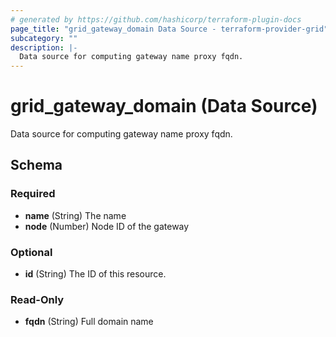 ```yaml
---
# generated by https://github.com/hashicorp/terraform-plugin-docs
page_title: "grid_gateway_domain Data Source - terraform-provider-grid"
subcategory: ""
description: |-
  Data source for computing gateway name proxy fqdn.
---
```


# grid_gateway_domain (Data Source)

Data source for computing gateway name proxy fqdn.



<!-- schema generated by tfplugindocs -->
## Schema

### Required

- **name** (String) The name
- **node** (Number) Node ID of the gateway

### Optional

- **id** (String) The ID of this resource.

### Read-Only

- **fqdn** (String) Full domain name


